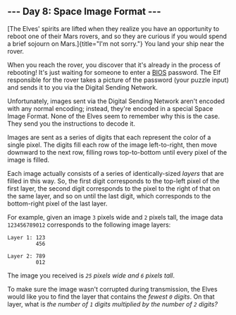 ## \-\-- Day 8: Space Image Format \-\--

[The Elves\' spirits are lifted when they realize you have an
opportunity to reboot one of their Mars rovers, and so they are curious
if you would spend a brief sojourn on Mars.]{title="I'm not sorry."} You
land your ship near the rover.

When you reach the rover, you discover that it\'s already in the process
of rebooting! It\'s just waiting for someone to enter a
[BIOS](https://en.wikipedia.org/wiki/BIOS) password. The Elf responsible
for the rover takes a picture of the password (your puzzle input) and
sends it to you via the Digital Sending Network.

Unfortunately, images sent via the Digital Sending Network aren\'t
encoded with any normal encoding; instead, they\'re encoded in a special
Space Image Format. None of the Elves seem to remember why this is the
case. They send you the instructions to decode it.

Images are sent as a series of digits that each represent the color of a
single pixel. The digits fill each row of the image left-to-right, then
move downward to the next row, filling rows top-to-bottom until every
pixel of the image is filled.

Each image actually consists of a series of identically-sized *layers*
that are filled in this way. So, the first digit corresponds to the
top-left pixel of the first layer, the second digit corresponds to the
pixel to the right of that on the same layer, and so on until the last
digit, which corresponds to the bottom-right pixel of the last layer.

For example, given an image `3` pixels wide and `2` pixels tall, the
image data `123456789012` corresponds to the following image layers:

    Layer 1: 123
             456

    Layer 2: 789
             012

The image you received is *`25` pixels wide and `6` pixels tall*.

To make sure the image wasn\'t corrupted during transmission, the Elves
would like you to find the layer that contains the *fewest `0` digits*.
On that layer, what is *the number of `1` digits multiplied by the
number of `2` digits?*
